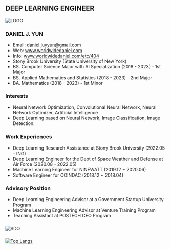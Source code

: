 ## DEEP LEARNING ENGINEER

![LOGO](https://user-images.githubusercontent.com/87653966/139010876-de869eda-f25b-4d06-82f0-6e03d6ea7e1a.PNG)

### DANIEL J. YUN
- Email: daniel.juyyun@gmail.com
- Web: www.worldwidedaniel.com
- Info: www.worldwidedaniel.com/etc/404
- Stony Brook University (State University of New York)
- BS. Computer Science Major with AI Specialization (2018 - 2023) - 1st Major
- BS. Applied Mathematics and Statistics (2018 - 2023) - 2nd Major 
- BA. Mathematics (2018 - 2023) - 1st Minor 
###
### Interests
- Neural Network Optimization, Convolutional Neural Network, Neural Network Optimizer, Artificial Intelligence
- Deep Learning based on Neural Network, Image Classification, Image Detection.

###
### Work Experiences
- Deep Learning Research Assistance at Stony Brook University (2022.05 - ING)
- Deep Learning Engineer for the Dept of Space Weather and Defense at Air Force (2020.08 - 2022.05)
- Machine Learning Engineer for NINEWATT (2019.12 ~ 2020.06)
- Software Engineer for COINDAC (2018.12 ~ 2018.04)

###
### Advisory Position
- Deep Learning Engineering Advisor at a Government Startup University Program
- Machine Learning Engineering Advisor at Venture Training Program
- Teaching Assistant at POSTECH CEO Program

###
![SDO](https://user-images.githubusercontent.com/87653966/139011300-dd225b66-379e-438d-9cf6-18db04939286.PNG)
    

###
###
[![Top Langs](https://github-readme-stats.vercel.app/api/top-langs/?username=yunblak&layout=compact&theme=tokyonight)](https://github.com/yunblak/github-readme-stats)


<!--
**YUNBLAK/yunblak** is a ✨ _special_ ✨ repository because its `README.md` (this file) appears on your GitHub profile.

Here are some ideas to get you started:

- 🔭 I’m currently working on ...
- 🌱 I’m currently learning ...
- 👯 I’m looking to collaborate on ...
- 🤔 I’m looking for help with ...
- 💬 Ask me about ...
- 📫 How to reach me: ...
- 😄 Pronouns: ...
- ⚡ Fun fact: ...
-->
